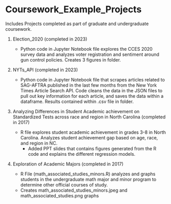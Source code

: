 # Coursework_Example_Projects


Includes Projects completed as part of graduate and undergraduate coursework. 

1) Election_2020 (completed in 2023)
	- Python code in Jupyter Notebook file explores the CCES 2020 survey data and analyzes voter registration and sentiment around gun control policies. Creates 3 figures in folder.

2) NYTs_API (completed in 2023)
	- Python code in Jupyter Notebook file that scrapes articles related to SAG-AFTRA published in the last few months from the New York Times Article Search API. Code cleans the data in the JSON 	files to pull out key information for each article, and saves the data within a dataframe. Results contained within .csv file in folder.

3) Analyzing Differences in Student Academic achievement on Standardized Tests across race and region in North Carolina (completed in 2017)
	- R file explores student academic achievement in grades 3-8 in North Carolina. Analyzes student achievement gap based on age, race, and region in NC.
        - Added PPT slides that contains figures generated from the R code and explains the different regression models. 

4) Exploration of Academic Majors (completed in 2017)
	- R File (math_associated_studies_minors.R) analyzes and graphs students in the undergraduate math major and minor program to determine other official courses of study. 
	- Creates math_associated_studies_minors.jpeg and math_associated_studies.png graphs
	
